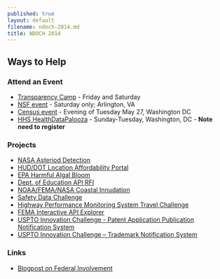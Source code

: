 ```yaml
---
published: true
layout: default
filename: ndoch-2014.md
title: NDOCH 2014
---
```



## Ways to Help

### Attend an Event
* [Transparency Camp](http://transparencycamp.org/) - Friday and Saturday
* [NSF event](http://hackforchange.org/events/northern-virginia-national-day-of-civic-hacking/) - Saturday only; Arlington, VA
* [Census event](http://hackforchange.org/events/lean-data-product-development-with-us-census/) - Evening of Tuesday May 27, Washington  DC
* [HHS HealthDataPalooza](http://healthdatapalooza.org/) - Sunday-Tuesday, Washington, DC - **Note need to register**

### Projects
* [NASA Asteriod Detection](http://hackforchange.org/challenges/asteroid-detection-network/)
* [HUD/DOT Location Affordability Portal](http://hackforchange.org/challenges/easy-access-to-location-affordability-data/)
* [EPA Harmful Algal Bloom](http://hackforchange.org/challenges/harmful-algal-bloom-hab/)
* [Dept. of Education API RFI](http://hackforchange.org/challenges/innovative-access-to-education-data/)
* [NOAA/FEMA/NASA Coastal Innudation](http://hackforchange.org/challenges/coastal-inundation-in-your-community/)
* [Safety Data Challenge](http://hackforchange.org/challenges/safety-data-challenge/)
* [Highway Performance Monitoring System Travel Challenge](http://hackforchange.org/challenges/highway-performance-monitoring-system-travel-challenge/)
* [FEMA Interactive API Explorer](http://hackforchange.org/challenges/interactive-api-explorer/)
* [USPTO Innovation Challenge - Patent Application Publication Notification System](http://hackforchange.org/challenges/uspto-innovation-challenge-patent-application-publication-notification-system/)
* [USPTO Innovation Challenge – Trademark Notification System](http://hackforchange.org/challenges/uspto-innovation-challenge-trademark-notification-system/)

### Links
* [Blogpost on Federal Involvement](https://www.digitalgov.gov/2014/05/15/the-federal-list-of-hackforchange-projects/)
